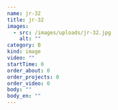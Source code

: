 ```yaml
---
name: jr-32
title: jr-32
images:
  - src: /images/uploads/jr-32.jpg
    alt: ""
category: B
kind: image
video: ""
startTime: 0
order_about: 0
order_projects: 0
order_video: 0
body: ""
body_en: ""
---
```

